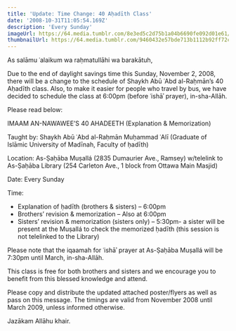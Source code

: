 ```yaml
---
title: 'Update: Time Change: 40 Aḥadīth Class'
date: '2008-10-31T11:05:54.169Z'
description: 'Every Sunday'
imageUrl: https://64.media.tumblr.com/8e3ed5c2d75b1a04b6690fe092d01e61/tumblr_o1p9b2xEmg1t50zepo1_1280.jpg
thumbnailUrl: https://64.media.tumblr.com/9460432e57bde713b1112b92ff72ca27/tumblr_nfrtl1qxBU1scnmq5o1_1280.jpg
---
```


As salāmu ʿalaikum wa raḥmatullāhi wa barakātuh,

Due to the end of daylight savings time this Sunday, November 2, 2008, there will be a change to the schedule of Shaykh Abū ʿAbd al-Raḥmān’s 40 Aḥadīth class. Also, to make it easier for people who travel by bus, we have decided to schedule the class at 6:00pm (before ʿishāʾ prayer), in-sha-Allāh.

Please read below:

IMAAM AN-NAWAWEE’S 40 AHADEETH
(Explanation & Memorization)

Taught by:
Shaykh Abū ʿAbd al-Raḥmān Muḥammad ʿAlī
(Graduate of Islāmic University of Madīnah, Faculty of ḥadīth)

Location:
As-Ṣaḥāba Muṣallá (2835 Dumaurier Ave., Ramsey)
w/telelink to As-Ṣaḥāba Library (254 Carleton Ave., 1 block from Ottawa Main Masjid)

Date:
Every Sunday

Time:

- Explanation of ḥadīth (brothers & sisters) – 6:00pm
- Brothers’ revision & memorization – Also at 6:00pm
- Sisters’ revision & memorization (sisters only) – 5:30pm- a sister will be present at the Muṣallá to check the memorized ḥadīth (this session is not telelinked to the Library)

Please note that the iqaamah for ʿishāʾ prayer at As-Ṣaḥāba Muṣallá will be 7:30pm until March, in-sha-Allāh.

This class is free for both brothers and sisters and we encourage you to benefit from this blessed knowledge and attend.

Please copy and distribute the updated attached poster/flyers as well as pass on this message. The timings are valid from November 2008 until March 2009, unless informed otherwise.

Jazākam Allāhu khair.
